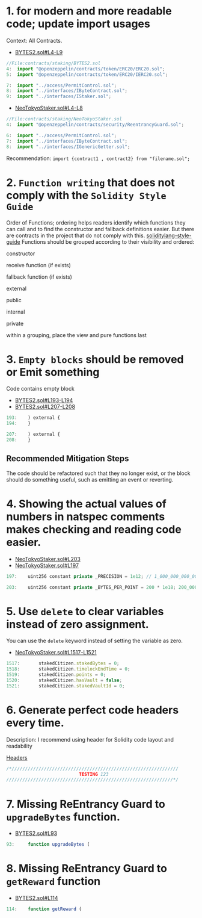 # 1. for modern and more readable code; update import usages
Context: All Contracts.
- [BYTES2.sol#L4-L9](https://github.com/code-423n4/2023-03-neotokyo/blob/dfa5887062e47e2d0c801ef33062d44c09f6f36e/contracts/staking/BYTES2.sol#L4-L9)
```js
//File:contracts/staking/BYTES2.sol
4:  import "@openzeppelin/contracts/token/ERC20/ERC20.sol";
5:  import "@openzeppelin/contracts/token/ERC20/IERC20.sol";

7:  import "../access/PermitControl.sol";
8:  import "../interfaces/IByteContract.sol";
9:  import "../interfaces/IStaker.sol";
```
- [NeoTokyoStaker.sol#L4-L8](https://github.com/code-423n4/2023-03-neotokyo/blob/dfa5887062e47e2d0c801ef33062d44c09f6f36e/contracts/staking/NeoTokyoStaker.sol#L4-L8)
```js
//File:contracts/staking/NeoTokyoStaker.sol
4:  import "@openzeppelin/contracts/security/ReentrancyGuard.sol";

6:  import "../access/PermitControl.sol";
7:  import "../interfaces/IByteContract.sol";
8:  import "../interfaces/IGenericGetter.sol";
```
Recommendation:
```import {contract1 , contract2} from "filename.sol";```
# 2. ```Function writing``` that does not comply with the ```Solidity Style Guide```
Order of Functions; ordering helps readers identify which functions they can call and to find the constructor and fallback definitions easier. But there are contracts in the project that do not comply with this.
[soliditylang-style-guide](https://docs.soliditylang.org/en/v0.8.17/style-guide.html)
Functions should be grouped according to their visibility and ordered:

constructor

receive function (if exists)

fallback function (if exists)

external

public

internal

private

within a grouping, place the view and pure functions last
# 3. ```Empty blocks``` should be removed or Emit something
Code contains empty block
- [BYTES2.sol#L193-L194](https://github.com/code-423n4/2023-03-neotokyo/blob/dfa5887062e47e2d0c801ef33062d44c09f6f36e/contracts/staking/BYTES2.sol#L193-L194)
- [BYTES2.sol#L207-L208](https://github.com/code-423n4/2023-03-neotokyo/blob/dfa5887062e47e2d0c801ef33062d44c09f6f36e/contracts/staking/BYTES2.sol#L207-L208)
```js
193:	) external {
194:	}

207:	) external {
208:	}
```
## Recommended Mitigation Steps
The code should be refactored such that they no longer exist, or the block should do something useful, such as emitting an event or reverting.
# 4. Showing the actual values of numbers in natspec comments makes checking and reading code easier.
- [NeoTokyoStaker.sol#L203](https://github.com/code-423n4/2023-03-neotokyo/blob/dfa5887062e47e2d0c801ef33062d44c09f6f36e/contracts/staking/NeoTokyoStaker.sol#L203)
- [NeoTokyoStaker.sol#L197](https://github.com/code-423n4/2023-03-neotokyo/blob/dfa5887062e47e2d0c801ef33062d44c09f6f36e/contracts/staking/NeoTokyoStaker.sol#L197)
```js
197:	uint256 constant private _PRECISION = 1e12; // 1_000_000_000_000

203:	uint256 constant private _BYTES_PER_POINT = 200 * 1e18; 200_000_000_000_000_000_000
```
# 5. Use ```delete``` to clear variables instead of zero assignment.
You can use the ```delete``` keyword instead of setting the variable as zero.
- [NeoTokyoStaker.sol#L1517-L1521](https://github.com/code-423n4/2023-03-neotokyo/blob/dfa5887062e47e2d0c801ef33062d44c09f6f36e/contracts/staking/NeoTokyoStaker.sol#L1517-L1521)
```js
1517:		stakedCitizen.stakedBytes = 0;
1518:		stakedCitizen.timelockEndTime = 0;
1519:		stakedCitizen.points = 0;
1520:		stakedCitizen.hasVault = false;
1521:		stakedCitizen.stakedVaultId = 0;
```
# 6. Generate perfect code headers every time.
Description:
I recommend using header for Solidity code layout and readability

[Headers](https://github.com/transmissions11/headers)

```js
/*//////////////////////////////////////////////////////////////
                           TESTING 123
//////////////////////////////////////////////////////////////*/
```
# 7. Missing ReEntrancy Guard to ```upgradeBytes``` function.
- [BYTES2.sol#L93](https://github.com/code-423n4/2023-03-neotokyo/blob/dfa5887062e47e2d0c801ef33062d44c09f6f36e/contracts/staking/BYTES2.sol#L93)
```js
93: 	function upgradeBytes (
```
# 8. Missing ReEntrancy Guard to ```getReward``` function
- [BYTES2.sol#L114](https://github.com/code-423n4/2023-03-neotokyo/blob/dfa5887062e47e2d0c801ef33062d44c09f6f36e/contracts/staking/BYTES2.sol#L114)
```js
114:	function getReward (
```